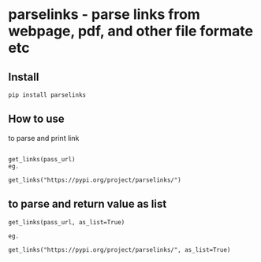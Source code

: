 # parselinks - parse links from webpage, pdf, and other file formate etc


## Install

``` pip install parselinks ```

## How to use

to parse and print link

``` from parselinks import get_links

get_links(pass_url)
eg.

get_links("https://pypi.org/project/parselinks/")
```

## to parse and return value as list

```
get_links(pass_url, as_list=True)

eg.

get_links("https://pypi.org/project/parselinks/", as_list=True)

```